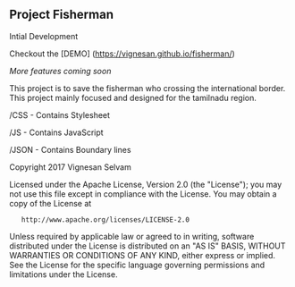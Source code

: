 ## Project Fisherman

Intial Development


Checkout the [DEMO] (https://vignesan.github.io/fisherman/)

*More features coming soon*

This project is to save the fisherman who crossing the international border. This project mainly focused and designed for the tamilnadu region.

/CSS - Contains Stylesheet

/JS - Contains JavaScript

/JSON - Contains Boundary lines



Copyright 2017 Vignesan Selvam

   Licensed under the Apache License, Version 2.0 (the "License");
   you may not use this file except in compliance with the License.
   You may obtain a copy of the License at

       http://www.apache.org/licenses/LICENSE-2.0

   Unless required by applicable law or agreed to in writing, software
   distributed under the License is distributed on an "AS IS" BASIS,
   WITHOUT WARRANTIES OR CONDITIONS OF ANY KIND, either express or implied.
   See the License for the specific language governing permissions and
   limitations under the License.
